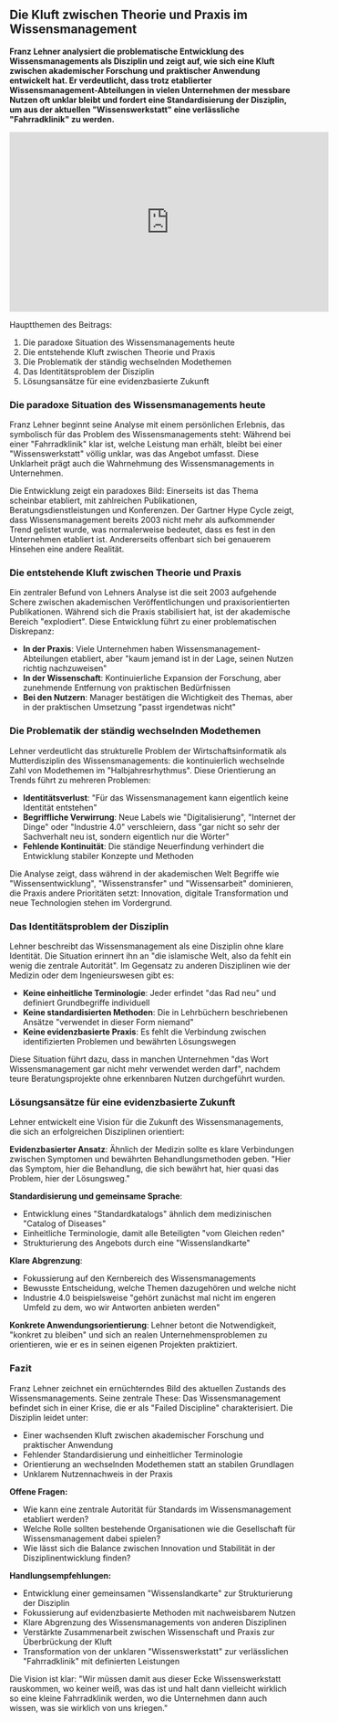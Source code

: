## Die Kluft zwischen Theorie und Praxis im Wissensmanagement

**Franz Lehner analysiert die problematische Entwicklung des Wissensmanagements als Disziplin und zeigt auf, wie sich eine Kluft zwischen akademischer Forschung und praktischer Anwendung entwickelt hat. Er verdeutlicht, dass trotz etablierter Wissensmanagement-Abteilungen in vielen Unternehmen der messbare Nutzen oft unklar bleibt und fordert eine Standardisierung der Disziplin, um aus der aktuellen "Wissenswerkstatt" eine verlässliche "Fahrradklinik" zu werden.**

<iframe width="560" height="315" src="https://www.youtube-nocookie.com/embed/mDUTRCFgac8?si=FB_2sZDYCXmeOuxn" title="YouTube video player" frameborder="0" allow="accelerometer; autoplay; clipboard-write; encrypted-media; gyroscope; picture-in-picture; web-share" referrerpolicy="strict-origin-when-cross-origin" allowfullscreen></iframe>

Hauptthemen des Beitrags:

1. Die paradoxe Situation des Wissensmanagements heute
2. Die entstehende Kluft zwischen Theorie und Praxis
3. Die Problematik der ständig wechselnden Modethemen
4. Das Identitätsproblem der Disziplin
5. Lösungsansätze für eine evidenzbasierte Zukunft

### Die paradoxe Situation des Wissensmanagements heute

Franz Lehner beginnt seine Analyse mit einem persönlichen Erlebnis, das symbolisch für das Problem des Wissensmanagements steht: Während bei einer "Fahrradklinik" klar ist, welche Leistung man erhält, bleibt bei einer "Wissenswerkstatt" völlig unklar, was das Angebot umfasst. Diese Unklarheit prägt auch die Wahrnehmung des Wissensmanagements in Unternehmen.

Die Entwicklung zeigt ein paradoxes Bild: Einerseits ist das Thema scheinbar etabliert, mit zahlreichen Publikationen, Beratungsdienstleistungen und Konferenzen. Der Gartner Hype Cycle zeigt, dass Wissensmanagement bereits 2003 nicht mehr als aufkommender Trend gelistet wurde, was normalerweise bedeutet, dass es fest in den Unternehmen etabliert ist. Andererseits offenbart sich bei genauerem Hinsehen eine andere Realität.

### Die entstehende Kluft zwischen Theorie und Praxis

Ein zentraler Befund von Lehners Analyse ist die seit 2003 aufgehende Schere zwischen akademischen Veröffentlichungen und praxisorientierten Publikationen. Während sich die Praxis stabilisiert hat, ist der akademische Bereich "explodiert". Diese Entwicklung führt zu einer problematischen Diskrepanz:

- **In der Praxis**: Viele Unternehmen haben Wissensmanagement-Abteilungen etabliert, aber "kaum jemand ist in der Lage, seinen Nutzen richtig nachzuweisen"
- **In der Wissenschaft**: Kontinuierliche Expansion der Forschung, aber zunehmende Entfernung von praktischen Bedürfnissen
- **Bei den Nutzern**: Manager bestätigen die Wichtigkeit des Themas, aber in der praktischen Umsetzung "passt irgendetwas nicht"

### Die Problematik der ständig wechselnden Modethemen

Lehner verdeutlicht das strukturelle Problem der Wirtschaftsinformatik als Mutterdisziplin des Wissensmanagements: die kontinuierlich wechselnde Zahl von Modethemen im "Halbjahresrhythmus". Diese Orientierung an Trends führt zu mehreren Problemen:

- **Identitätsverlust**: "Für das Wissensmanagement kann eigentlich keine Identität entstehen"
- **Begriffliche Verwirrung**: Neue Labels wie "Digitalisierung", "Internet der Dinge" oder "Industrie 4.0" verschleiern, dass "gar nicht so sehr der Sachverhalt neu ist, sondern eigentlich nur die Wörter"
- **Fehlende Kontinuität**: Die ständige Neuerfindung verhindert die Entwicklung stabiler Konzepte und Methoden

Die Analyse zeigt, dass während in der akademischen Welt Begriffe wie "Wissensentwicklung", "Wissenstransfer" und "Wissensarbeit" dominieren, die Praxis andere Prioritäten setzt: Innovation, digitale Transformation und neue Technologien stehen im Vordergrund.

### Das Identitätsproblem der Disziplin

Lehner beschreibt das Wissensmanagement als eine Disziplin ohne klare Identität. Die Situation erinnert ihn an "die islamische Welt, also da fehlt ein wenig die zentrale Autorität". Im Gegensatz zu anderen Disziplinen wie der Medizin oder dem Ingenieurswesen gibt es:

- **Keine einheitliche Terminologie**: Jeder erfindet "das Rad neu" und definiert Grundbegriffe individuell
- **Keine standardisierten Methoden**: Die in Lehrbüchern beschriebenen Ansätze "verwendet in dieser Form niemand"
- **Keine evidenzbasierte Praxis**: Es fehlt die Verbindung zwischen identifizierten Problemen und bewährten Lösungswegen

Diese Situation führt dazu, dass in manchen Unternehmen "das Wort Wissensmanagement gar nicht mehr verwendet werden darf", nachdem teure Beratungsprojekte ohne erkennbaren Nutzen durchgeführt wurden.

### Lösungsansätze für eine evidenzbasierte Zukunft

Lehner entwickelt eine Vision für die Zukunft des Wissensmanagements, die sich an erfolgreichen Disziplinen orientiert:

**Evidenzbasierter Ansatz**: Ähnlich der Medizin sollte es klare Verbindungen zwischen Symptomen und bewährten Behandlungsmethoden geben. "Hier das Symptom, hier die Behandlung, die sich bewährt hat, hier quasi das Problem, hier der Lösungsweg."

**Standardisierung und gemeinsame Sprache**:

- Entwicklung eines "Standardkatalogs" ähnlich dem medizinischen "Catalog of Diseases"
- Einheitliche Terminologie, damit alle Beteiligten "vom Gleichen reden"
- Strukturierung des Angebots durch eine "Wissenslandkarte"

**Klare Abgrenzung**:

- Fokussierung auf den Kernbereich des Wissensmanagements
- Bewusste Entscheidung, welche Themen dazugehören und welche nicht
- Industrie 4.0 beispielsweise "gehört zunächst mal nicht im engeren Umfeld zu dem, wo wir Antworten anbieten werden"

**Konkrete Anwendungsorientierung**: Lehner betont die Notwendigkeit, "konkret zu bleiben" und sich an realen Unternehmensproblemen zu orientieren, wie er es in seinen eigenen Projekten praktiziert.

### Fazit

Franz Lehner zeichnet ein ernüchterndes Bild des aktuellen Zustands des Wissensmanagements. Seine zentrale These: Das Wissensmanagement befindet sich in einer Krise, die er als "Failed Discipline" charakterisiert. Die Disziplin leidet unter:

- Einer wachsenden Kluft zwischen akademischer Forschung und praktischer Anwendung
- Fehlender Standardisierung und einheitlicher Terminologie  
- Orientierung an wechselnden Modethemen statt an stabilen Grundlagen
- Unklarem Nutzennachweis in der Praxis

**Offene Fragen:**

- Wie kann eine zentrale Autorität für Standards im Wissensmanagement etabliert werden?
- Welche Rolle sollten bestehende Organisationen wie die Gesellschaft für Wissensmanagement dabei spielen?
- Wie lässt sich die Balance zwischen Innovation und Stabilität in der Disziplinentwicklung finden?

**Handlungsempfehlungen:**

- Entwicklung einer gemeinsamen "Wissenslandkarte" zur Strukturierung der Disziplin
- Fokussierung auf evidenzbasierte Methoden mit nachweisbarem Nutzen
- Klare Abgrenzung des Wissensmanagements von anderen Disziplinen
- Verstärkte Zusammenarbeit zwischen Wissenschaft und Praxis zur Überbrückung der Kluft
- Transformation von der unklaren "Wissenswerkstatt" zur verlässlichen "Fahrradklinik" mit definierten Leistungen

Die Vision ist klar: "Wir müssen damit aus dieser Ecke Wissenswerkstatt rauskommen, wo keiner weiß, was das ist und halt dann vielleicht wirklich so eine kleine Fahrradklinik werden, wo die Unternehmen dann auch wissen, was sie wirklich von uns kriegen."